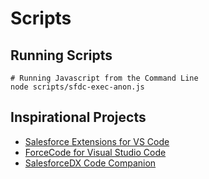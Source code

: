 # Scripts

## Running Scripts

``` shell
# Running Javascript from the Command Line
node scripts/sfdc-exec-anon.js
```

## Inspirational Projects

- [Salesforce Extensions for VS Code](https://github.com/forcedotcom/salesforcedx-vscode)
- [ForceCode for Visual Studio Code](https://github.com/celador/ForceCode)
- [SalesforceDX Code Companion](https://github.com/msrivastav13/DX-Code-Companion)